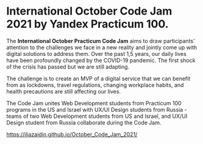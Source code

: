 # International October Code Jam 2021 by Yandex Practicum 100.

The **International October Practicum Code Jam** aims to draw participants' attention to the challenges we face in a new reality and jointly come up with digital solutions to address them. Over the past 1,5 years, our daily lives have been profoundly changed by the COVID-19 pandemic. The first shock of the crisis has passed but we are still adapting.

The challenge is to create an MVP of a digital service that we can benefit from as lockdowns,  travel regulations, changing workplace habits, and health precautions are still affecting our lives.

The Code Jam unites Web Development students from Practicum 100 programs in the US and Israel with UX/UI Design students from Russia - teams of two Web Development students from US and Israel, and UX/UI Design student from Russia collaborate during the Code Jam.

https://iliazaidin.github.io/October_Code_Jam_2021/
